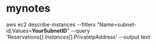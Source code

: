 # mynotes
aws ec2 describe-instances --filters "Name=subnet-id,Values=**YourSubnetID**" --query 'Reservations[*].Instances[*].PrivateIpAddress' --output text
